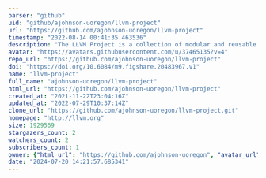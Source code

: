 ```yaml
---
parser: "github"
uid: "github/ajohnson-uoregon/llvm-project"
url: "https://github.com/ajohnson-uoregon/llvm-project"
timestamp: "2022-08-14 00:41:35.463536"
description: "The LLVM Project is a collection of modular and reusable compiler and toolchain technologies. Note: the repository does not accept github pull requests at this moment. Please submit your patches at http://reviews.llvm.org."
avatar: "https://avatars.githubusercontent.com/u/37465135?v=4"
repo_url: "https://github.com/ajohnson-uoregon/llvm-project"
doi: "https://doi.org/10.6084/m9.figshare.20483967.v1"
name: "llvm-project"
full_name: "ajohnson-uoregon/llvm-project"
html_url: "https://github.com/ajohnson-uoregon/llvm-project"
created_at: "2021-11-22T23:04:16Z"
updated_at: "2022-07-29T10:37:14Z"
clone_url: "https://github.com/ajohnson-uoregon/llvm-project.git"
homepage: "http://llvm.org"
size: 1929569
stargazers_count: 2
watchers_count: 2
subscribers_count: 1
owner: {"html_url": "https://github.com/ajohnson-uoregon", "avatar_url": "https://avatars.githubusercontent.com/u/37465135?v=4", "login": "ajohnson-uoregon", "type": "User"}
date: "2024-07-20 14:21:57.685341"
---
```

